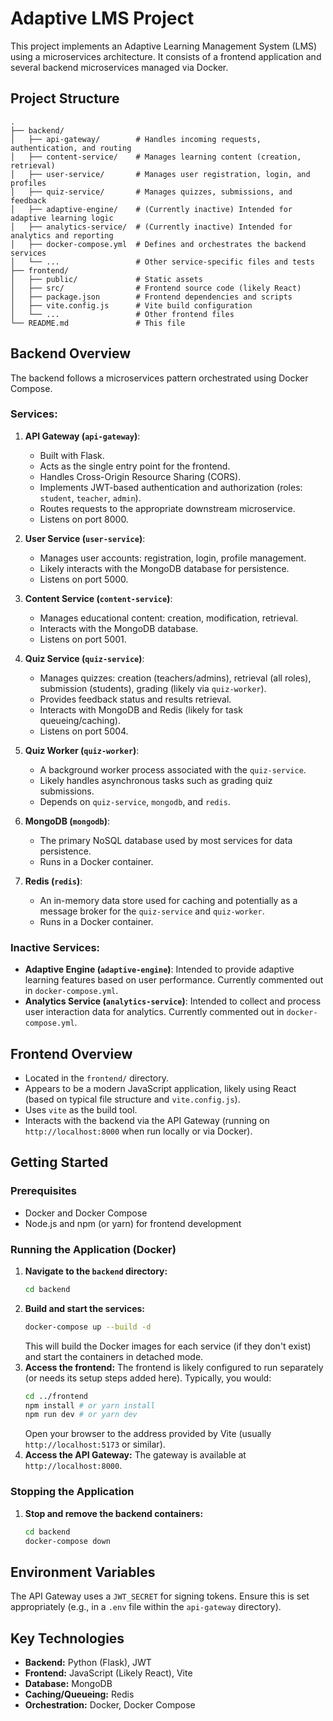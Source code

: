 # Adaptive LMS Project

This project implements an Adaptive Learning Management System (LMS) using a microservices architecture. It consists of a frontend application and several backend microservices managed via Docker.

## Project Structure

```
.
├── backend/
│   ├── api-gateway/        # Handles incoming requests, authentication, and routing
│   ├── content-service/    # Manages learning content (creation, retrieval)
│   ├── user-service/       # Manages user registration, login, and profiles
│   ├── quiz-service/       # Manages quizzes, submissions, and feedback
│   ├── adaptive-engine/    # (Currently inactive) Intended for adaptive learning logic
│   ├── analytics-service/  # (Currently inactive) Intended for analytics and reporting
│   ├── docker-compose.yml  # Defines and orchestrates the backend services
│   └── ...                 # Other service-specific files and tests
├── frontend/
│   ├── public/             # Static assets
│   ├── src/                # Frontend source code (likely React)
│   ├── package.json        # Frontend dependencies and scripts
│   ├── vite.config.js      # Vite build configuration
│   └── ...                 # Other frontend files
└── README.md               # This file
```

## Backend Overview

The backend follows a microservices pattern orchestrated using Docker Compose.

### Services:

1.  **API Gateway (`api-gateway`)**:
    *   Built with Flask.
    *   Acts as the single entry point for the frontend.
    *   Handles Cross-Origin Resource Sharing (CORS).
    *   Implements JWT-based authentication and authorization (roles: `student`, `teacher`, `admin`).
    *   Routes requests to the appropriate downstream microservice.
    *   Listens on port 8000.

2.  **User Service (`user-service`)**:
    *   Manages user accounts: registration, login, profile management.
    *   Likely interacts with the MongoDB database for persistence.
    *   Listens on port 5000.

3.  **Content Service (`content-service`)**:
    *   Manages educational content: creation, modification, retrieval.
    *   Interacts with the MongoDB database.
    *   Listens on port 5001.

4.  **Quiz Service (`quiz-service`)**:
    *   Manages quizzes: creation (teachers/admins), retrieval (all roles), submission (students), grading (likely via `quiz-worker`).
    *   Provides feedback status and results retrieval.
    *   Interacts with MongoDB and Redis (likely for task queueing/caching).
    *   Listens on port 5004.

5.  **Quiz Worker (`quiz-worker`)**:
    *   A background worker process associated with the `quiz-service`.
    *   Likely handles asynchronous tasks such as grading quiz submissions.
    *   Depends on `quiz-service`, `mongodb`, and `redis`.

6.  **MongoDB (`mongodb`)**:
    *   The primary NoSQL database used by most services for data persistence.
    *   Runs in a Docker container.

7.  **Redis (`redis`)**:
    *   An in-memory data store used for caching and potentially as a message broker for the `quiz-service` and `quiz-worker`.
    *   Runs in a Docker container.

### Inactive Services:

*   **Adaptive Engine (`adaptive-engine`)**: Intended to provide adaptive learning features based on user performance. Currently commented out in `docker-compose.yml`.
*   **Analytics Service (`analytics-service`)**: Intended to collect and process user interaction data for analytics. Currently commented out in `docker-compose.yml`.

## Frontend Overview

*   Located in the `frontend/` directory.
*   Appears to be a modern JavaScript application, likely using React (based on typical file structure and `vite.config.js`).
*   Uses `vite` as the build tool.
*   Interacts with the backend via the API Gateway (running on `http://localhost:8000` when run locally or via Docker).

## Getting Started

### Prerequisites

*   Docker and Docker Compose
*   Node.js and npm (or yarn) for frontend development

### Running the Application (Docker)

1.  **Navigate to the `backend` directory:**
    ```bash
    cd backend
    ```
2.  **Build and start the services:**
    ```bash
    docker-compose up --build -d
    ```
    This will build the Docker images for each service (if they don't exist) and start the containers in detached mode.
3.  **Access the frontend:** The frontend is likely configured to run separately (or needs its setup steps added here). Typically, you would:
    ```bash
    cd ../frontend
    npm install # or yarn install
    npm run dev # or yarn dev
    ```
    Open your browser to the address provided by Vite (usually `http://localhost:5173` or similar).
4.  **Access the API Gateway:** The gateway is available at `http://localhost:8000`.

### Stopping the Application

1.  **Stop and remove the backend containers:**
    ```bash
    cd backend
    docker-compose down
    ```

## Environment Variables

The API Gateway uses a `JWT_SECRET` for signing tokens. Ensure this is set appropriately (e.g., in a `.env` file within the `api-gateway` directory).

## Key Technologies

*   **Backend:** Python (Flask), JWT
*   **Frontend:** JavaScript (Likely React), Vite
*   **Database:** MongoDB
*   **Caching/Queueing:** Redis
*   **Orchestration:** Docker, Docker Compose 